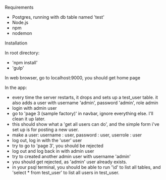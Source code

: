 Requirements

 - Postgres, running with db table named 'test'
 - Node.js
 - npm
 - nodemon

Installation

In root directory:

 - 'npm install'
 - 'gulp'

In web browser, go to localhost:9000, you should get home page

In the app:

 - every time the server restarts, it drops and sets up a test_user table.  it also adds a user with username 'admin', password 'admin', role admin
 - login with admin user
 - go to 'page 3 (sample factory)' in navbar, ignore everything else.  I'll clean it up later.
 - this should show what a 'get all users can do', and the simple form i've set up is for posting a new user.
 - make a user: username : user, password : user, userrole : user
 - log out, log in with the 'user' user
 - try to go to 'page 3', you should be rejected
 - log out and log back in with admin user
 - try to created another admin user with username 'admin'
 - you should get rejected, as 'admin' user already exists.
 - in your psql terminal, you should be able to run '\d' to list all tables, and 'select * from test_user' to list all users in test_user.

